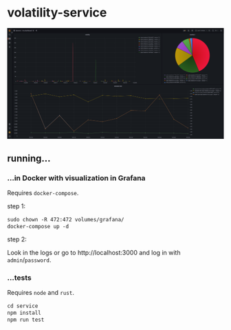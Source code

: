 # volatility-service
![example](./example-img.png)

## running...

### ...in Docker with visualization in Grafana
Requires `docker-compose`.

step 1:
```
sudo chown -R 472:472 volumes/grafana/
docker-compose up -d
```
step 2:

Look in the logs or go to http://localhost:3000 and log in with `admin`/`password`.

### ...tests
Requires `node` and `rust`.
```
cd service
npm install
npm run test
```
